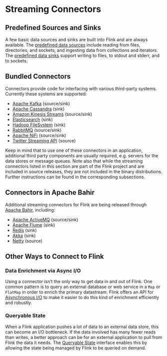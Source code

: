 

# Streaming Connectors

## Predefined Sources and Sinks

A few basic data sources and sinks are built into Flink and are always available. The [predefined data sources](//ci.apache.org/projects/flink/flink-docs-release-1.7/dev/datastream_api.html#data-sources) include reading from files, directories, and sockets, and ingesting data from collections and iterators. The [predefined data sinks](//ci.apache.org/projects/flink/flink-docs-release-1.7/dev/datastream_api.html#data-sinks) support writing to files, to stdout and stderr, and to sockets.

## Bundled Connectors

Connectors provide code for interfacing with various third-party systems. Currently these systems are supported:

*   [Apache Kafka](kafka.html) (source/sink)
*   [Apache Cassandra](cassandra.html) (sink)
*   [Amazon Kinesis Streams](kinesis.html) (source/sink)
*   [Elasticsearch](elasticsearch.html) (sink)
*   [Hadoop FileSystem](filesystem_sink.html) (sink)
*   [RabbitMQ](rabbitmq.html) (source/sink)
*   [Apache NiFi](nifi.html) (source/sink)
*   [Twitter Streaming API](twitter.html) (source)

Keep in mind that to use one of these connectors in an application, additional third party components are usually required, e.g. servers for the data stores or message queues. Note also that while the streaming connectors listed in this section are part of the Flink project and are included in source releases, they are not included in the binary distributions. Further instructions can be found in the corresponding subsections.

## Connectors in Apache Bahir

Additional streaming connectors for Flink are being released through [Apache Bahir](https://bahir.apache.org/), including:

*   [Apache ActiveMQ](https://bahir.apache.org/docs/flink/current/flink-streaming-activemq/) (source/sink)
*   [Apache Flume](https://bahir.apache.org/docs/flink/current/flink-streaming-flume/) (sink)
*   [Redis](https://bahir.apache.org/docs/flink/current/flink-streaming-redis/) (sink)
*   [Akka](https://bahir.apache.org/docs/flink/current/flink-streaming-akka/) (sink)
*   [Netty](https://bahir.apache.org/docs/flink/current/flink-streaming-netty/) (source)

## Other Ways to Connect to Flink

### Data Enrichment via Async I/O

Using a connector isn’t the only way to get data in and out of Flink. One common pattern is to query an external database or web service in a `Map` or `FlatMap` in order to enrich the primary datastream. Flink offers an API for [Asynchronous I/O](//ci.apache.org/projects/flink/flink-docs-release-1.7/dev/stream/operators/asyncio.html) to make it easier to do this kind of enrichment efficiently and robustly.

### Queryable State

When a Flink application pushes a lot of data to an external data store, this can become an I/O bottleneck. If the data involved has many fewer reads than writes, a better approach can be for an external application to pull from Flink the data it needs. The [Queryable State](//ci.apache.org/projects/flink/flink-docs-release-1.7/dev/stream/state/queryable_state.html) interface enables this by allowing the state being managed by Flink to be queried on demand.

